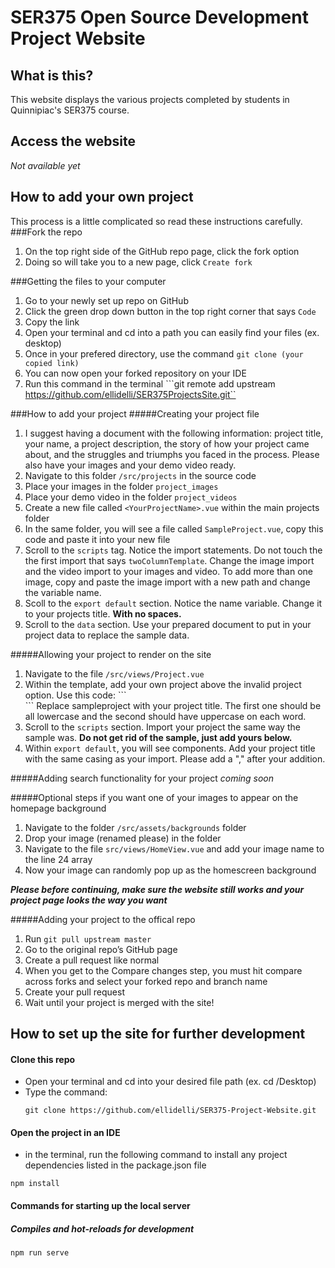 # SER375 Open Source Development Project Website
## What is this?
This website displays the various projects completed by students in Quinnipiac's SER375 course.

## Access the website
_Not available yet_

## How to add your own project
This process is a little complicated so read these instructions carefully.
###Fork the repo
1. On the top right side of the GitHub repo page, click the fork option
2. Doing so will take you to a new page, click ```Create fork```

###Getting the files to your computer
1. Go to your newly set up repo on GitHub
2. Click the green drop down button in the top right corner that says ```Code```
3. Copy the link
4. Open your terminal and cd into a path you can easily find your files (ex. desktop)
5. Once in your prefered directory, use the command ```git clone (your copied link)```
6. You can now open your forked repository on your IDE
7. Run this command in the terminal ```git remote add upstream https://github.com/ellidelli/SER375ProjectsSite.git``

###How to add your project
#####Creating your project file

1. I suggest having a document with the following information: project title, your name, a project description, the story of how your project came about, and the struggles and triumphs you faced in the process. Please also have your images and your demo video ready.
2. Navigate to this folder ```/src/projects``` in the source code
3. Place your images in the folder ```project_images```
4. Place your demo video in the folder ```project_videos```
3. Create a new file called ```<YourProjectName>.vue``` within the main projects folder
4. In the same folder, you will see a file called ```SampleProject.vue```, copy this code and paste it into your new file
5. Scroll to the ```scripts``` tag. Notice the import statements. Do not touch the the first import that says ```twoColumnTemplate```. Change the image import and the video import to your images and video. To add more than one image, copy and paste the image import with a new path and change the variable name.
6. Scoll to the ```export default``` section. Notice the name variable. Change it to your projects title. **With no spaces.**
7. Scroll to the ```data``` section. Use your prepared document to put in your project data to replace the sample data.

#####Allowing your project to render on the site
1. Navigate to the file ```/src/views/Project.vue```
2. Within the template, add your own project above the invalid project option. Use this code: ```      <div v-if="projectTitle === 'sampleproject'">
        <SampleProject/>
      </div>``` Replace sampleproject with your project title. The first one should be all lowercase and the second should have uppercase on each word.
3. Scroll to the ```scripts``` section. Import your project the same way the sample was. **Do not get rid of the sample, just add yours below.**
4. Within ```export default```, you will see components. Add your project title with the same casing as your import. Please add a "," after your addition. 

#####Adding search functionality for your project
*coming soon*

#####Optional steps if you want one of your images to appear on the homepage background
1. Navigate to the folder ```/src/assets/backgrounds``` folder
2. Drop your image (renamed please) in the folder
3. Navigate to the file ```src/views/HomeView.vue``` and add your image name to the line 24 array
4. Now your image can randomly pop up as the homescreen background

***Please before continuing, make sure the website still works and your project page looks the way you want***

#####Adding your project to the offical repo
1. Run ```git pull upstream master```
2. Go to the original repo’s GitHub page
3. Create a pull request like normal
4. When you get to the Compare changes step, you must hit compare across forks and select your forked repo and branch name
5. Create your pull request
6. Wait until your project is merged with the site!




## How to set up the site for further development
#### Clone this repo
* Open your terminal and cd into your desired file path (ex. cd /Desktop)
* Type the command:
  ```
  git clone https://github.com/ellidelli/SER375-Project-Website.git
  ```

#### Open the project in an IDE
* in the terminal, run the following command to install any project dependencies listed in the package.json file
```
npm install
```

#### Commands for starting up the local server
##### Compiles and hot-reloads for development
```
npm run serve
```

